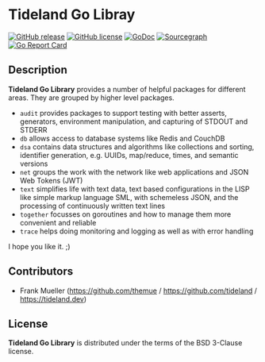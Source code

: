 # Tideland Go Libray

[![GitHub release](https://img.shields.io/github/release/tideland/go.svg)](https://github.com/tideland/go)
[![GitHub license](https://img.shields.io/badge/license-New%20BSD-blue.svg)](https://raw.githubusercontent.com/tideland/go/master/LICENSE)
[![GoDoc](https://godoc.org/github.com/tideland/go?status.svg)](https://godoc.org/github.com/tideland/go)
[![Sourcegraph](https://sourcegraph.com/github.com/tideland/go/-/badge.svg)](https://sourcegraph.com/github.com/tideland/go?badge)
[![Go Report Card](https://goreportcard.com/badge/github.com/tideland/go)](https://goreportcard.com/report/tideland.one/go)

## Description

**Tideland Go Library** provides a number of helpful packages for different areas. They
are grouped by higher level packages.

- `audit` provides packages to support testing with better asserts, generators, environment
  manipulation, and capturing of STDOUT and STDERR
- `db` allows access to database systems like Redis and CouchDB
- `dsa` contains data structures and algorithms like collections and sorting, identifier
  generation, e.g. UUIDs, map/reduce, times, and semantic versions
- `net` groups the work with the network like web applications and JSON Web Tokens (JWT)
- `text` simplifies life with text data, text based configurations in the LISP like 
  simple markup language SML, with schemeless JSON, and the processing of continuously 
  written text lines
- `together` focusses on goroutines and how to manage them more convenient and reliable
- `trace` helps doing monitoring and logging as well as with error handling

I hope you like it. ;)

## Contributors

- Frank Mueller (https://github.com/themue / https://github.com/tideland / https://tideland.dev)

## License

**Tideland Go Library** is distributed under the terms of the BSD 3-Clause license.
